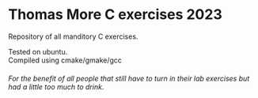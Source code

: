 # Thomas More C exercises 2023

Repository of all manditory C exercises.

Tested on ubuntu.\
Compiled using cmake/gmake/gcc

###### For the benefit of all people that still have to turn in their lab exercises but had a little too much to drink.

